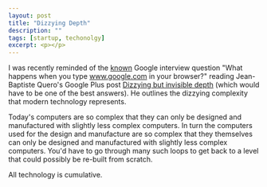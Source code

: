 ```yaml
---
layout: post
title: "Dizzying Depth"
description: ""
tags: [startup, techonolgy]
excerpt: <p></p>
---
```

I was recently reminded of the [known](http://www.glassdoor.com/Interview/What-happens-when-you-type-www-google-com-in-your-browser-QTN_56396.htm) Google interview question "What happens when you type www.google.com in your browser?" reading Jean-Baptiste Quero's Google Plus post [Dizzying but invisible depth](https://plus.google.com/112218872649456413744/posts/dfydM2Cnepe) (which would have to be one of the best answers).  He outlines the dizzying complexity that modern technology represents.

<quote>Today's computers are so complex that they can only be designed and manufactured with slightly less complex computers. In turn the computers used for the design and manufacture are so complex that they themselves can only be designed and manufactured with slightly less complex computers. You'd have to go through many such loops to get back to a level that could possibly be re-built from scratch.</quote>

All technology is cumulative.